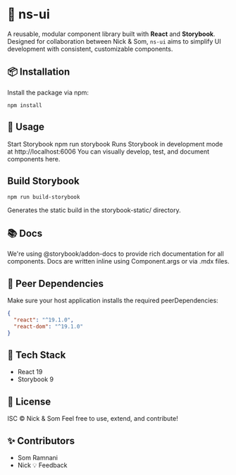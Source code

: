 # 🧩 ns-ui

A reusable, modular component library built with **React** and **Storybook**.  
Designed for collaboration between Nick & Som, `ns-ui` aims to simplify UI development with consistent, customizable components.

## 📦 Installation

Install the package via npm:

```shell
npm install
```

## 🚀 Usage

Start Storybook
npm run storybook
Runs Storybook in development mode at http://localhost:6006
You can visually develop, test, and document components here.

## Build Storybook

```shell
npm run build-storybook
```

Generates the static build in the storybook-static/ directory.

## 📚 Docs

We're using @storybook/addon-docs to provide rich documentation for all components.
Docs are written inline using Component.args or via .mdx files.

## 🤝 Peer Dependencies

Make sure your host application installs the required peerDependencies:

```json
{
  "react": "^19.1.0",
  "react-dom": "^19.1.0"
}
```

## 🔧 Tech Stack

- React 19
- Storybook 9

## 📄 License

ISC © Nick & Som
Feel free to use, extend, and contribute!

## ✨ Contributors

- Som Ramnani
- Nick 
💡 Feedback
